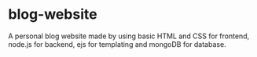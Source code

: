 # blog-website
 A personal blog website made by using basic HTML and CSS for frontend, node.js for backend, ejs for templating and mongoDB for database.
